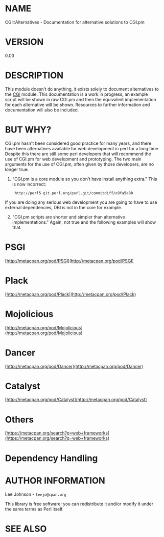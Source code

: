 # NAME

CGI::Alternatives - Documentation for alternative solutions to CGI.pm

# VERSION

0.03

# DESCRIPTION

This module doesn't do anything, it exists solely to document alternatives
to the [CGI](https://metacpan.org/pod/CGI) module. This documentation is a work in progress, an example
script will be shown in raw CGI.pm and then the equivalent implementation
for each alternative will be shown. Resources to further information and
documentation will also be included.

# BUT WHY?

CGI.pm hasn't been considered good practice for many years, and there have
been alternatives available for web development in perl for a long time.
Despite this there are still some perl developers that will recommend the
use of CGI.pm for web development and prototyping. The two main arguments
for the use of CGI.pm, often given by those developers, are no longer true:

1) "CGI.pm is a core module so you don't have install anything extra." This
is now incorrect:

        http://perl5.git.perl.org/perl.git/commitdiff/e9fa5a80

If you are doing any serious web development you are going to have to use
external dependencies, DBI is not in the core for example.

2) "CGI.pm scripts are shorter and simpler than alternative implementations."
Again, not true and the following examples will show that.

# PSGI

[http://metacpan.org/pod/PSGI](http://metacpan.org/pod/PSGI)

# Plack

[http://metacpan.org/pod/Plack](http://metacpan.org/pod/Plack)

# Mojolicious

[http://metacpan.org/pod/Mojolicious](http://metacpan.org/pod/Mojolicious)

# Dancer

[http://metacpan.org/pod/Dancer](http://metacpan.org/pod/Dancer)

# Catalyst

[http://metacpan.org/pod/Catalyst](http://metacpan.org/pod/Catalyst)

# Others

[https://metacpan.org/search?q=web+frameworks](https://metacpan.org/search?q=web+frameworks)

# Dependency Handling

# AUTHOR INFORMATION

Lee Johnson - `leejo@cpan.org`

This library is free software; you can redistribute it and/or modify it under
the same terms as Perl itself.

# SEE ALSO

